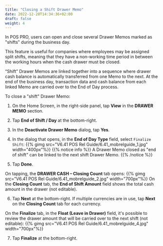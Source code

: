 ```yaml
---
title: "Closing a Shift Drawer Memo"
date: 2022-12-28T14:34:36+02:00
draft: false
weight: 4
---
```

In POS PRO, users can open and close several Drawer Memos marked as "shifts" during the business day. 

This feature is useful for companies where employees may be assigned split shifts, meaning that they have a non-working time period in between the working hours when the cash drawer must be closed.

“Shift” Drawer Memos are linked together into a sequence where drawer cash balance is automatically transferred from one Memo to the next. At the end of the business day, transaction data and cash balance from each linked Memo are carried over to the End of Day process.

To close a "shift" Drawer Memo:

1. On the Home Screen, in the right-side panel, tap **View** in the **DRAWER MEMO** section.

2. Tap **End of Shift / Day** at the bottom-right.

3. In the **Deactivate Drawer Memo** dialog, tap **Yes**.

4. In the dialog that opens, in the **End of Day Type** field, select `Finalize Shift`:
{{% gimg src="V6.41 POS Rel Guide/6.41_mobrelguide_1.jpg" width="400px"%}}
{{% notice info %}}
A Drawer Memo closed as "end of shift" can be linked to the next shift Drawer Memo.
{{% /notice %}}
5. Tap **Done**.

On tapping, the **DRAWER CASH – Closing Count** tab opens:
{{% gimg src="V6.41 POS Rel Guide/6.41_mobrelguide_2.jpg" width="700px"%}}
On the **Closing Count** tab, the **End of Shift Amount** field shows the total cash amount in the drawer (not editable).

6. Tap **Next** at the bottom-right. If multiple currencies are in use, tap **Next** on the **Closing Count** tab for each currency.

On the **Finalize** tab, in the **Float (Leave in Drawer)** field, it's possible to review the drawer amount that will be carried over to the next shift (not editable):
{{% gimg src="V6.41 POS Rel Guide/6.41_mobrelguide_4.jpg" width="700px"%}}

7. Tap **Finalize** at the bottom-right.